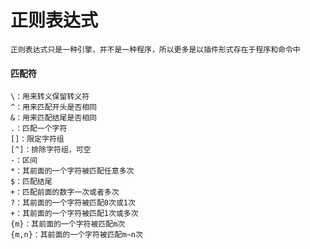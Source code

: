# 正则表达式

`正则表达式只是一种引擎，并不是一种程序，所以更多是以插件形式存在于程序和命令中`

#### 匹配符
~~~Text
\：用来转义保留转义符
^：用来匹配开头是否相同
&：用来匹配结尾是否相同
.：匹配一个字符
[]：限定字符组
[^]：排除字符组，可空
-：区间
*：其前面的一个字符被匹配任意多次
$：匹配结尾
+：匹配前面的数字一次或者多次
?：其前面的一个字符被匹配0次或1次
+：其前面的一个字符被匹配1次或多次
{m}：其前面的一个字符被匹配m次
{m,n}：其前面的一个字符被匹配m~n次
~~~
